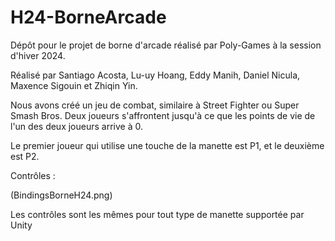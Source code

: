 # H24-BorneArcade

Dépôt pour le projet de borne d'arcade réalisé par Poly-Games à la session d'hiver 2024.

Réalisé par Santiago Acosta, Lu-uy Hoang, Eddy Manih, Daniel Nicula, Maxence Sigouin et Zhiqin Yin.

Nous avons créé un jeu de combat, similaire à Street Fighter ou Super Smash Bros. Deux joueurs s'affrontent jusqu'à ce que les points de vie de l'un des deux joueurs arrive à 0.

Le premier joueur qui utilise une touche de la manette est P1, et le deuxième est P2.

Contrôles : 

(BindingsBorneH24.png)

Les contrôles sont les mêmes pour tout type de manette supportée par Unity
